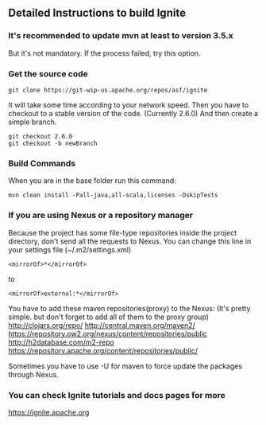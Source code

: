 ## Detailed Instructions to build Ignite

### It's recommended to update mvn at least to version 3.5.x

But it's not mandatory. If the process failed, try this option.

### Get the source code

```
git clone https://git-wip-us.apache.org/repos/asf/ignite
```

It will take some time according to your network speed.
Then you have to checkout to a stable version of the code. (Currently 2.6.0)
And then create a simple branch.

```
git checkout 2.6.0
git checkout -b newBranch
```

### Build Commands

When you are in the base folder run this command:

```
mvn clean install -Pall-java,all-scala,licenses -DskipTests
```

### If you are using Nexus or a repository manager

Because the project has some file-type repositories inside the project directory, don't send all the requests to Nexus. You can change this line in your settings file (~/.m2/settings.xml)

```
<mirrorOf>*</mirrorOf>
```
to
```
<mirrorOf>external:*</mirrorOf>
```

You have to add these maven repositories(proxy) to the Nexus:
(It's pretty simple. but don't forget to add all of them to the proxy group)
http://clojars.org/repo/
http://central.maven.org/maven2/
https://repository.ow2.org/nexus/content/repositories/public
http://h2database.com/m2-repo
https://repository.apache.org/content/repositories/public/

Sometimes you have to use -U for maven to force update the packages through Nexus. 

### You can check Ignite tutorials and docs pages for more
https://ignite.apache.org
